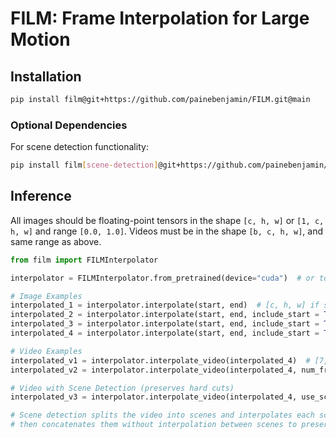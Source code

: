 # FILM: Frame Interpolation for Large Motion

## Installation

```sh
pip install film@git+https://github.com/painebenjamin/FILM.git@main
```

### Optional Dependencies

For scene detection functionality:

```sh
pip install film[scene-detection]@git+https://github.com/painebenjamin/FILM.git@main
```

## Inference

All images should be floating-point tensors in the shape `[c, h, w]` or `[1, c, h, w]` and range `[0.0, 1.0]`.
Videos must be in the shape `[b, c, h, w]`, and same range as above.

```py
from film import FILMInterpolator

interpolator = FILMInterpolator.from_pretrained(device="cuda")  # or torch.device

# Image Examples
interpolated_1 = interpolator.interpolate(start, end)  # [c, h, w] if start is 3-dim, else [1, c, h, w]
interpolated_2 = interpolator.interpolate(start, end, include_start = True)  # [2, c, h, w]
interpolated_3 = interpolator.interpolate(start, end, include_start = True, include_end = True)  # [3, c, h, w]
interpolated_4 = interpolator.interpolate(start, end, include_start = True, include_end = True, num_frames = 2)  # [4, c, h, w]

# Video Examples
interpolated_v1 = interpolator.interpolate_video(interpolated_4)  # [7, c, h, w]
interpolated_v2 = interpolator.interpolate_video(interpolated_4, num_frames=2)  # [10, c, h, w]

# Video with Scene Detection (preserves hard cuts)
interpolated_v3 = interpolator.interpolate_video(interpolated_4, use_scene_detection=True)  # [7, c, h, w]

# Scene detection splits the video into scenes and interpolates each scene separately,
# then concatenates them without interpolation between scenes to preserve hard cuts.
```

